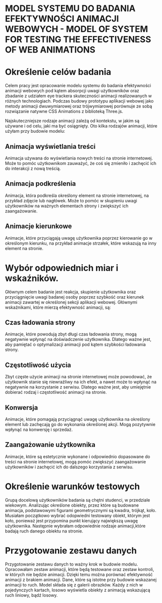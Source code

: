 # MODEL SYSTEMU DO BADANIA EFEKTYWNOŚCI ANIMACJI WEBOWYCH - MODEL OF SYSTEM FOR TESTING THE EFFECTIVENESS OF WEB ANIMATIONS

# Określenie celów badania

Celem pracy jest opracowanie modelu systemu do badania efektywności animacji webowych pod kątem absorpcji uwagi użytkowników oraz zbadanie z udziałem eye trackera skuteczności animacji realizowanych w różnych technologiach. Podczas budowy prototypu aplikacji webowej jako metody animacji dwuwymiarowej oraz trójwymiarowej porównuje ze sobą rozwiązanie natywne CSS Animations z biblioteką Three.js.

Najskuteczniejsze rodzaje animacji zależą od kontekstu, w jakim są używane i od celu, jaki ma być osiągnięty. Oto kilka rodzajów animacji, które użyłam przy budowie modelu:

## Animacja wyświetlania treści

Animacja używana do wyświetlania nowych treści na stronie internetowej. Może to pomóc użytkownikom zauważyć, że coś się zmieniło i zachęcić ich do interakcji z nową treścią.

## Animacja podkreślenia

Animacja, która podkreśla określony element na stronie internetowej, na przykład zdjęcie lub nagłówek. Może to pomóc w skupieniu uwagi użytkowników na ważnych elementach strony i zwiększyć ich zaangażowanie.

## Animacje kierunkowe

Animacje, które przyciągają uwagę użytkownika poprzez kierowanie go w określonym kierunku, na przykład animacje strzałek, które wskazują na inny element na stronie.

# Wybór odpowiednich miar i wskaźników.

Głównym celem badanie jest reakcja, skupienie użytkownika oraz przyciągnięcie uwagi badanej osoby poprzez szybkość oraz kierunek animacji zawartej w określonej sekcji aplikacji webowej.
Głównymi wskaźnikami, które mierzą efektywność animacji, są:

## Czas ładowania strony

Animacje, które powodują zbyt długi czas ładowania strony, mogą negatywnie wpłynąć na doświadczenie użytkownika. Dlatego ważne jest, aby pamiętać o optymalizacji animacji pod kątem szybkości ładowania strony.

## Częstotliwość użycia

Zbyt częste użycie animacji na stronie internetowej może powodować, że użytkownik stanie się niewrażliwy na ich efekt, a nawet może to wpłynąć na negatywnie na korzystanie z serwisu. Dlatego ważne jest, aby umiejętnie dobierać rodzaj i częstotliwość animacji na stronie.

## Konwersja

Animacje, które pomagają przyciągnąć uwagę użytkownika na określony element lub zachęcają go do wykonania określonej akcji. Mogą pozytywnie wpłynąć na konwersję i sprzedaż.

## Zaangażowanie użytkownika

Animacje, które są estetycznie wykonane i odpowiednio dopasowane do treści na stronie internetowej, mogą pomóc zwiększyć zaangażowanie użytkowników i zachęcić ich do dalszego korzystania z serwisu.

# Określenie warunków testowych

Grupą docelową użytkowników badania są chętni studenci, w przedziale wiekowym. Analizując określone obiekty, przez które są budowane animacja, podstawowymi figurami geometrycznymi są kwadra, trójkąt, koło. Musiałam początkowo wybrać odopwiedni testowany obiekt, którym jest koło, ponieważ jest przypomina punkt kierujący największą uwagę użytkownika.
Następnie wybrałam odpowiednie rodzaje animacji,które badają ruch danego obiektu na stronie.

# Przygotowanie zestawu danych

Przygotowanie zestawu danych to ważny krok w budowie modelu.
Opracowałam zestaw animacji, które będą testowane oraz zestaw kontroli, w których nie będzie animacji. Dzięki temu można porównać efektywność animacji z brakiem animacji.
Dane, które są istotne przy budowie wskazanej animacji to ruch. Model składa się z galerii obrazków. Każdy z nich w pojedynczych kartach, losowo wyświetla obiekty z animacją wskazującą ruch liniowy, bądź losowy.

